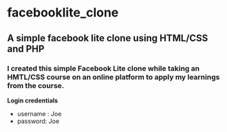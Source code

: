 # facebooklite_clone
## A simple facebook lite clone using HTML/CSS and PHP
### I created this simple Facebook Lite clone while taking an HMTL/CSS course on an online platform to apply my learnings from the course.

**Login credentials**
- username : Joe
- password: Joe
